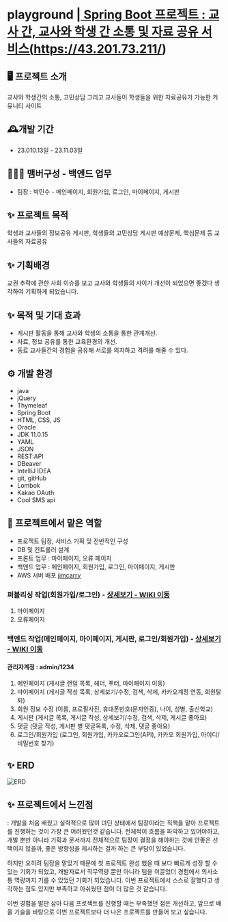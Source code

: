 # playground |<a href="https://43.201.73.211/"> Spring Boot 프로젝트 : 교사 간, 교사와 학생 간 소통 및 자료 공유 서비스(https://43.201.73.211/)</a>

## 🖥️ 프로젝트 소개
교사와 학생간의 소통, 고민상담 그리고 교사들이 학생들을 위한 자료공유가 가능한 커뮤니티 사이트

## 🕰️개발 기간
* 23.010.13일 - 23.11.03일

## 🧑‍🤝‍🧑 맴버구성 - 백엔드 업무
 - 팀장  : 박민수 - 메인페이지, 회원가입, 로그인, 마이페이지, 게시판
 
 ## ✨ 프로젝트 목적 
 학생과 교사들의 정보공유 게시판, 학생들의 고민상담 게시판
 예상문제, 핵심문제 등 교사들의 자료공유
 
 ## ✨ 기획배경
 교권 추락에 관한 사회 이슈를 보고 교사와 학생들의 사이가 개선이 되었으면 좋겠다 생각하여 기획하게 되었습니다.

 ## ✨ 목적 및 기대 효과
- 게시판 활동을 통해 교사와 학생의 소통을 통한 관계개선.
- 자료, 정보 공유를 통한 교육환경의 개선. 
- 동료 교사들간의 경험을 공유해 서로를 의지하고 격려를 해줄 수 있다.

## ⚙️ 개발 환경
- java
- jQuery
- Thymeleaf
- Spring Boot
- HTML, CSS, JS
- Oracle
- JDK 11.0.15
- YAML
- JSON
- REST:API
- DBeaver
- IntelliJ IDEA
- git, gitHub
- Lombok
- Kakao OAuth
- Cool SMS api 

 ## 📌 프로젝트에서 맡은 역할 
- 프로젝트 팀장, 서비스 기획 및 전반적인 구성
- DB 및 컨트롤러 설계 
- 프론트 업무 : 마이페이지, 오류 페이지 
- 백엔드 업무 : 메인페이지, 회원가입, 로그인, 마이페이지, 게시판
- AWS 서버 배포 <a href="https://43.201.73.211/">jimcarry</a>

### 퍼블리싱 작업(회원가입/로그인) - <a href="https://github.com/code-hyun/JimCarry/wiki/맡은-기능-소개--(퍼블리싱)" > 상세보기 - WIKI 이동</a>
 1. 마이페이지 <br>
 2. 오류페이지 <br>

### 백엔드 작업(메인페이지, 마이페이지, 게시판, 로그인/회원가입) - <a href="https://github.com/pmscode96/playground-3team.wiki.git" >상세보기 - WIKI 이동</a>
#### 관리자계정 : admin/1234
 1. 메인페이지 (게시글 랜덤 목록, 헤더, 푸터, 마이페이지 이동) <br>
 2. 마이페이지 (게시글 작성 목록, 상세보기/수정, 검색, 삭제, 카카오계정 연동, 회원탈퇴)<br>
 3. 회원 정보 수정 (이름, 프로필사진, 휴대폰번호(문자인증), 나이, 성별, 출신학교)<br>
 4. 게시판 (게시글 목록, 게시글 작성, 상세보기/수정, 검색, 삭제, 게시글 좋아요)<br>
 5. 댓글 (댓글 작성, 게시판 별 댓글목록, 수정, 삭제, 댓글 좋아요)<br>
 6. 로그인/회원가입 (로그인, 회원가입, 카카오로그인(API), 카카오 회원가입, 아이디/비밀번호 찾기)<br>

## ✨ ERD
![ERD](https://github.com/playground-project-3team/playground-3team/assets/142221992/73015b25-bd23-4f8e-bf71-82a75ba6e82d)

## ✨ 프로젝트에서 느낀점
 : 
 개발을 처음 배웠고 실력적으로 많이 뎌딘 상태에서 팀장이라는 직책을 맡아 프로젝트를 진행하는 것이 가장 큰 어려웠던것 같습니다. 전체적이 흐름을 파악하고 있어야하고, 개발 뿐만 아니라 기획과 문서까지 전체적으로 팀장이 결정을 해야하는 것에 안좋은 선택이지 않을까, 좋은 방향성을 제시하는 걸까 하는 큰 부담이 있었습니다.
 
 하지만 오히려 팀장을 맡았기 때문에 첫 프로젝트 완성 했을 때 보다 빠르게 성장 할 수 있는 기회가 되었고, 개발자로서 직무역량 뿐만 아니라 팀을 이끌었더 경험에서 의사소통 역량까지 기를 수 있었던 기회가 되었습니다. 이번 프로젝트에서 스스로 잘했다고 생각하는 점도 있지만 부족하고 아쉬웠던 점이 더 많은 것 같습니다. 
 
이번 경험을 발판 삼아 다음 프로젝트를 진행할 때는 부족했던 점은 개선하고, 앞으로 배울 기술을 바탕으로 이번 프로젝트보다 더 나은 프로젝트를 만들어 보고 싶습니다.



